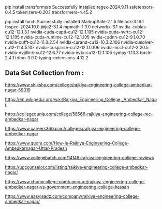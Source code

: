 pip install transformers
Successfully installed regex-2024.9.11 safetensors-0.4.5 tokenizers-0.20.1 transformers-4.45.2

pip install torch
Successfully installed MarkupSafe-2.1.5 filelock-3.16.1 fsspec-2024.10.0 jinja2-3.1.4 mpmath-1.3.0 networkx-3.1 nvidia-cublas-cu12-12.1.3.1 nvidia-cuda-cupti-cu12-12.1.105 nvidia-cuda-nvrtc-cu12-12.1.105 nvidia-cuda-runtime-cu12-12.1.105 nvidia-cudnn-cu12-9.1.0.70 nvidia-cufft-cu12-11.0.2.54 nvidia-curand-cu12-10.3.2.106 nvidia-cusolver-cu12-11.4.5.107 nvidia-cusparse-cu12-12.1.0.106 nvidia-nccl-cu12-2.20.5 nvidia-nvjitlink-cu12-12.6.77 nvidia-nvtx-cu12-12.1.105 sympy-1.13.3 torch-2.4.1 triton-3.0.0 typing-extensions-4.12.2

## Data Set Collection from :
https://www.shiksha.com/college/rajkiya-engineering-college-ambedkar-nagar-59019

https://en.wikipedia.org/wiki/Rajkiya_Engineering_College,_Ambedkar_Nagar

https://collegedunia.com/college/58566-rajkiya-engineering-college-rec-ambedkar-nagar

https://www.careers360.com/colleges/rajkiya-engineering-college-ambedkar-nagar

https://www.quora.com/How-is-Rajkiya-Engineering-College-Ambedkarnagar-Uttar-Pradesh

https://www.collegebatch.com/14146-rajkiya-engineering-college-reviews

https://ugcounselor.com/listing/rajkiya-engineering-college-ambedkar-nagar/

https://www.chunocollege.com/compare/rajkiya-engineering-college-ambedkar-nagar-vs-government-engineering-college-hassan

https://www.easyleadz.com/company/rajkiya-engineering-college-ambedkar-nagar/


